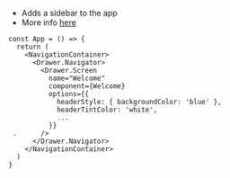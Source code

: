- Adds a sidebar to the app
- More info [here](https://reactnavigation.org/docs/drawer-based-navigation/)

```tsx
const App = () => {
  return (
    <NavigationContainer>
	  <Drawer.Navigator>
	    <Drawer.Screen 
	      name="Welcome" 
	      component={Welcome}
	      options={{
	        headerStyle: { backgroundColor: 'blue' },
	        headerTintColor: 'white',
	        ...
	      }}  
 .      />
	  </Drawer.Navigator>
	</NavigationContainer>
  )
}
```


